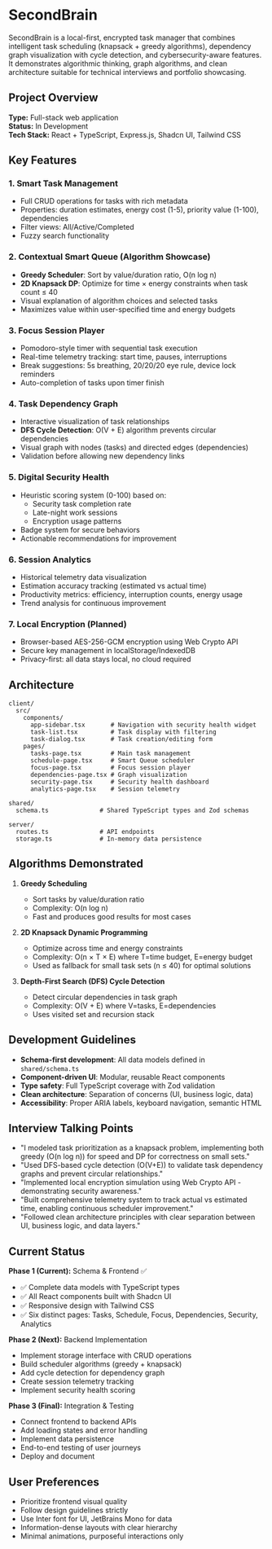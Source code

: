 # SecondBrain

SecondBrain is a local-first, encrypted task manager that combines intelligent task scheduling (knapsack + greedy algorithms), dependency graph visualization with cycle detection, and cybersecurity-aware features. It demonstrates algorithmic thinking, graph algorithms, and clean architecture suitable for technical interviews and portfolio showcasing.

## Project Overview

**Type:** Full-stack web application  
**Status:** In Development  
**Tech Stack:** React + TypeScript, Express.js, Shadcn UI, Tailwind CSS

## Key Features

### 1. Smart Task Management
- Full CRUD operations for tasks with rich metadata
- Properties: duration estimates, energy cost (1-5), priority value (1-100), dependencies
- Filter views: All/Active/Completed
- Fuzzy search functionality

### 2. Contextual Smart Queue (Algorithm Showcase)
- **Greedy Scheduler**: Sort by value/duration ratio, O(n log n)
- **2D Knapsack DP**: Optimize for time × energy constraints when task count ≤ 40
- Visual explanation of algorithm choices and selected tasks
- Maximizes value within user-specified time and energy budgets

### 3. Focus Session Player
- Pomodoro-style timer with sequential task execution
- Real-time telemetry tracking: start time, pauses, interruptions
- Break suggestions: 5s breathing, 20/20/20 eye rule, device lock reminders
- Auto-completion of tasks upon timer finish

### 4. Task Dependency Graph
- Interactive visualization of task relationships
- **DFS Cycle Detection**: O(V + E) algorithm prevents circular dependencies
- Visual graph with nodes (tasks) and directed edges (dependencies)
- Validation before allowing new dependency links

### 5. Digital Security Health
- Heuristic scoring system (0-100) based on:
  - Security task completion rate
  - Late-night work sessions
  - Encryption usage patterns
- Badge system for secure behaviors
- Actionable recommendations for improvement

### 6. Session Analytics
- Historical telemetry data visualization
- Estimation accuracy tracking (estimated vs actual time)
- Productivity metrics: efficiency, interruption counts, energy usage
- Trend analysis for continuous improvement

### 7. Local Encryption (Planned)
- Browser-based AES-256-GCM encryption using Web Crypto API
- Secure key management in localStorage/IndexedDB
- Privacy-first: all data stays local, no cloud required

## Architecture

```
client/
  src/
    components/
      app-sidebar.tsx       # Navigation with security health widget
      task-list.tsx         # Task display with filtering
      task-dialog.tsx       # Task creation/editing form
    pages/
      tasks-page.tsx        # Main task management
      schedule-page.tsx     # Smart Queue scheduler
      focus-page.tsx        # Focus session player
      dependencies-page.tsx # Graph visualization
      security-page.tsx     # Security health dashboard
      analytics-page.tsx    # Session telemetry

shared/
  schema.ts              # Shared TypeScript types and Zod schemas

server/
  routes.ts              # API endpoints
  storage.ts             # In-memory data persistence
```

## Algorithms Demonstrated

1. **Greedy Scheduling**
   - Sort tasks by value/duration ratio
   - Complexity: O(n log n)
   - Fast and produces good results for most cases

2. **2D Knapsack Dynamic Programming**
   - Optimize across time and energy constraints
   - Complexity: O(n × T × E) where T=time budget, E=energy budget
   - Used as fallback for small task sets (n ≤ 40) for optimal solutions

3. **Depth-First Search (DFS) Cycle Detection**
   - Detect circular dependencies in task graph
   - Complexity: O(V + E) where V=tasks, E=dependencies
   - Uses visited set and recursion stack

## Development Guidelines

- **Schema-first development**: All data models defined in `shared/schema.ts`
- **Component-driven UI**: Modular, reusable React components
- **Type safety**: Full TypeScript coverage with Zod validation
- **Clean architecture**: Separation of concerns (UI, business logic, data)
- **Accessibility**: Proper ARIA labels, keyboard navigation, semantic HTML

## Interview Talking Points

- "I modeled task prioritization as a knapsack problem, implementing both greedy (O(n log n)) for speed and DP for correctness on small sets."
- "Used DFS-based cycle detection (O(V+E)) to validate task dependency graphs and prevent circular relationships."
- "Implemented local encryption simulation using Web Crypto API - demonstrating security awareness."
- "Built comprehensive telemetry system to track actual vs estimated time, enabling continuous scheduler improvement."
- "Followed clean architecture principles with clear separation between UI, business logic, and data layers."

## Current Status

**Phase 1 (Current):** Schema & Frontend ✅
- ✅ Complete data models with TypeScript types
- ✅ All React components built with Shadcn UI
- ✅ Responsive design with Tailwind CSS
- ✅ Six distinct pages: Tasks, Schedule, Focus, Dependencies, Security, Analytics

**Phase 2 (Next):** Backend Implementation
- Implement storage interface with CRUD operations
- Build scheduler algorithms (greedy + knapsack)
- Add cycle detection for dependency graph
- Create session telemetry tracking
- Implement security health scoring

**Phase 3 (Final):** Integration & Testing
- Connect frontend to backend APIs
- Add loading states and error handling
- Implement data persistence
- End-to-end testing of user journeys
- Deploy and document

## User Preferences

- Prioritize frontend visual quality
- Follow design guidelines strictly
- Use Inter font for UI, JetBrains Mono for data
- Information-dense layouts with clear hierarchy
- Minimal animations, purposeful interactions only

